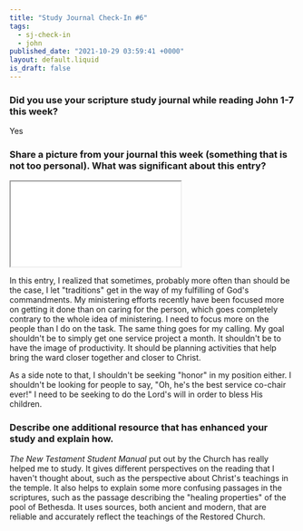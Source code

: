 ```yaml
---
title: "Study Journal Check-In #6"
tags:
  - sj-check-in
  - john
published_date: "2021-10-29 03:59:41 +0000"
layout: default.liquid
is_draft: false
---
```

### Did you use your scripture study journal while reading John 1-7 this week?
Yes

### Share a picture from your journal this week (something that is not too personal). What was significant about this entry?
<iframe src="/assets/study-journal-john-5-7.pdf"></iframe>

In this entry, I realized that sometimes, probably
more often than should be the case, I let
"traditions" get in the way of my fulfilling of
God's commandments. My ministering efforts
recently have been focused more on getting it
done than on caring for the person, which goes
completely contrary to the whole idea of
ministering. I need to focus more on the people
than I do on the task. The same thing goes for my
calling. My goal shouldn't be to simply get one
service project a month. It shouldn't be to have
the image of productivity. It should be planning
activities that help bring the ward closer
together and closer to Christ.

As a side note to that, I shouldn't be seeking
"honor" in my position either. I shouldn't be
looking for people to say, "Oh, he's the best
service co-chair ever!" I need to be seeking to do
the Lord's will in order to bless His children.

### Describe one additional resource that has enhanced your study and explain how.
*The New Testament Student Manual* put out by the
Church has really helped me to study. It gives
different perspectives on the reading that I
haven't thought about, such as the perspective
about Christ's teachings in the temple. It also
helps to explain some more confusing passages in
the scriptures, such as the passage describing the
"healing properties" of the pool of Bethesda. It
uses sources, both ancient and modern, that are
reliable and accurately reflect the teachings of
the Restored Church.
